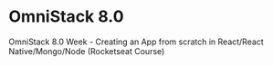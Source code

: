 # OmniStack 8.0
OmniStack 8.0 Week - Creating an App from scratch in React/React Native/Mongo/Node (Rocketseat Course)

